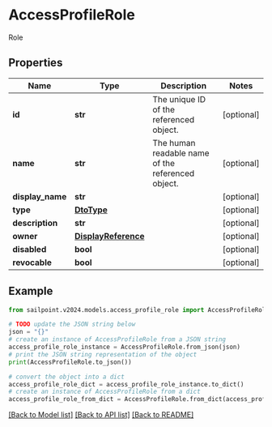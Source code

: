 # AccessProfileRole

Role

## Properties

Name | Type | Description | Notes
------------ | ------------- | ------------- | -------------
**id** | **str** | The unique ID of the referenced object. | [optional] 
**name** | **str** | The human readable name of the referenced object. | [optional] 
**display_name** | **str** |  | [optional] 
**type** | [**DtoType**](DtoType.md) |  | [optional] 
**description** | **str** |  | [optional] 
**owner** | [**DisplayReference**](DisplayReference.md) |  | [optional] 
**disabled** | **bool** |  | [optional] 
**revocable** | **bool** |  | [optional] 

## Example

```python
from sailpoint.v2024.models.access_profile_role import AccessProfileRole

# TODO update the JSON string below
json = "{}"
# create an instance of AccessProfileRole from a JSON string
access_profile_role_instance = AccessProfileRole.from_json(json)
# print the JSON string representation of the object
print(AccessProfileRole.to_json())

# convert the object into a dict
access_profile_role_dict = access_profile_role_instance.to_dict()
# create an instance of AccessProfileRole from a dict
access_profile_role_from_dict = AccessProfileRole.from_dict(access_profile_role_dict)
```
[[Back to Model list]](../README.md#documentation-for-models) [[Back to API list]](../README.md#documentation-for-api-endpoints) [[Back to README]](../README.md)


